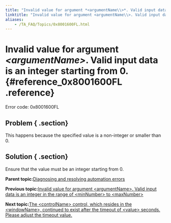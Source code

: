 ```yaml
--- 
title: "Invalid value for argument *<argumentName\\>*. Valid input data is an integer starting from 0."
linktitle: "Invalid value for argument <argumentName\\>. Valid input data is an integer starting from 0."
aliases: 
    - /TA_FAQ/Topics/0x8001600FL.html
---
```

# Invalid value for argument *<argumentName\>*. Valid input data is an integer starting from 0. {#reference_0x8001600FL .reference}

Error code: 0x8001600FL

## Problem { .section}

This happens because the specified value is a non-integer or smaller than 0.

## Solution { .section}

Ensure that the value must be an integer starting from 0.

**Parent topic:**[Diagnosing and resolving automation errors](../../TA_FAQ/Topics/faq.automation_error.html)

**Previous topic:**[Invalid value for argument <argumentName\>. Valid input data is an integer in the range of <minNumber\> to <maxNumber\>](../../TA_FAQ/Topics/0x8001000BL.html)

**Next topic:**[The <controlName\> control, which resides in the <windowName\>, continued to exist after the timeout of <value\> seconds. Please adjust the timeout value.](../../TA_FAQ/Topics/0x80016010L.html)

